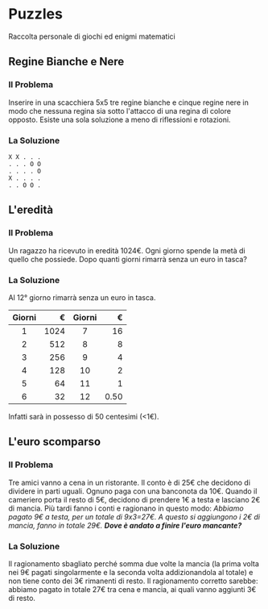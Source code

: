# Puzzles
Raccolta personale di giochi ed enigmi matematici

## Regine Bianche e Nere

### Il Problema
Inserire in una scacchiera 5x5 tre regine bianche e cinque regine nere in modo che nessuna regina sia sotto l'attacco di una regina di colore opposto.
Esiste una sola soluzione a meno di riflessioni e rotazioni.

### La Soluzione

```
X X . . .
. . . O O
. . . . O
X . . . .
. . O O .
```

## L'eredità

### Il Problema
Un ragazzo ha ricevuto in eredità 1024€.
Ogni giorno spende la metà di quello che possiede.
Dopo quanti giorni rimarrà senza un euro in tasca?

### La Soluzione
Al 12° giorno rimarrà senza un euro in tasca.

| Giorni | €    | Giorni | €    |
|:------:|-----:|:------:|-----:|
|  1     | 1024 |  7     |   16 |
|  2     |  512 |  8     |    8 |
|  3     |  256 |  9     |    4 |
|  4     |  128 | 10     |    2 |
|  5     |   64 | 11     |    1 |
|  6     |   32 | 12     | 0.50 |

Infatti sarà in possesso di 50 centesimi (<1€).

## L'euro scomparso

### Il Problema
Tre amici vanno a cena in un ristorante. Il conto è di 25€ che decidono di dividere in parti uguali. Ognuno paga con una banconota da 10€. Quando il cameriero porta il resto di 5€, decidono di prendere 1€ a testa e lasciano 2€ di mancia.
Più tardi fanno i conti e ragionano in questo modo:
*Abbiamo pagato 9€ a testa, per un totale di 9x3=27€. A questo si aggiungono i 2€ di mancia, fanno in totale 29€. __Dove è andato a finire l'euro mancante?__*

### La Soluzione
Il ragionamento sbagliato perché somma due volte la mancia (la prima volta nei 9€ pagati singolarmente e la seconda volta addizionandola al totale) e non tiene conto dei 3€ rimanenti di resto.
Il ragionamento corretto sarebbe: abbiamo pagato in totale 27€ tra cena e mancia, ai quali vanno aggiunti 3€ di resto.
